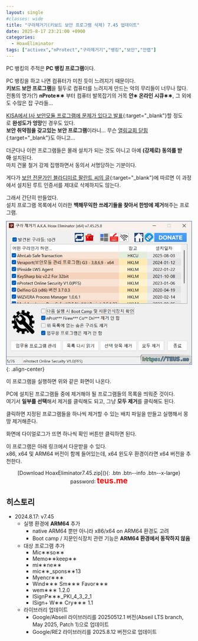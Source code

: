 ```yaml
---
layout: single
#classes: wide
title: "구라제거기(키보드 보안 프로그램 삭제) 7.45 업데이트"
date: 2025-8-17 23:21:00 +0900
categories:
  - HoaxEliminator
tags: ["activex","nProtect","구라제거기","뱅킹","보안","안랩"]
---
```


PC 뱅킹의 주적은 **PC 뱅킹 프로그램**이다.

PC 뱅킹을 하고 나면 컴퓨터가 미친 듯이 느려지기 때문이다.\
**키보드 보안 프로그램**을 필두로 컴퓨터를 느려지게 만드는 악의 무리들이 너무나 많다.\
전통의 명가(?) **nProte∗∗** 부터 컴퓨터 발목잡기의 거목 **안∗ 온라인 시큐∗∗**, 그 외에도 수많은 잡 구라들…

[KISA에서 I사 보안모듈 프로그램에 문제가 있다고 발표](http://www.etnews.com/20161130000139){:target="_blank"}할 정도로 **완성도가 엉망**인 경우도 있다.\
**보안 취약점을 갖고있는 보안 프로그램**이라니… 무슨 [열림교회 닫힘](https://www.google.com/search?q=열림교회+닫힘){:target="_blank"}도 아니고…

더군다나 이런 프로그램들은 몰래 설치가 되는 것도 아니고 아예 **(강제로) 동의를 받아** 설치된다.\
마치 건물 철거 강제 집행하면서 동의서 서명당하는 기분이다.

게다가 [보안 전문가인 블라디미르 팔란트 씨의 글](https://github.com/alanleedev/KoreaSecurityApps/blob/main/03_weakening_tls_protection.md){:target="_blank"}에 따르면 이 과정에서 설치된 루트 인증서를 제대로 삭제하지도 않는다.

그래서 간단히 만들었다.\
설치 프로그램 목록에서 이러한 **백해무익한 쓰레기들을 찾아서 한방에 제거**해주는 프로그램.

![image](/images/2025-08-17/hoax_Bs64_Q.png){: .align-center}

이 프로그램을 실행하면 위와 같은 화면이 나온다.

PC에 설치된 프로그램들 중에 제거해야 될 프로그램들의 목록을 띄워준 것이다.\
여기서 **일부를 선택**해서 제거를 클릭해도 되고, 그냥 **모두 제거**를 클릭해도 된다.

클릭하면 지정된 프로그램들을 하나씩 제거할 수 있는 배치 파일을 만들고 실행해서 몽땅 제거해준다.

화면에 다이얼로그가 뜨면 하나씩 확인 버튼만 클릭하면 된다.

이 프로그램은 아래 링크에서 다운받을 수 있다.\
x86, x64 및 ARM64 버전이 함께 들어있는데, x64 윈도우 환경이라면 x64 버전을 추천한다.

<div style="text-align: center;" markdown="1">
[Download HoaxEliminator7.45.zip](</attachment/2025-08-17/HoaxEliminator7.45.zip>){: .btn .btn--info .btn--x-large}
<br>password꞉ <span style="color: red; font-size: 1.5em;"><b>teus.me</b></span>
</div>

## 히스토리

* 2024.8.17: v7.45
  * 실행 환경에 **ARM64** 추가
    * native ARM64 뿐만 아니라 x86/x64 on ARM64 환경도 고려
    * Boot camp / 지문인식장치 관련 기능은 **ARM64 환경에서 동작하지 않음**
  * 대상 프로그램 추가
    * Mic∗∗so∗∗
    * Memo∗∗keep∗∗
    * mi∗∗ne∗∗
    * mic∗∗_spons∗∗13
    * Myencr∗∗∗
    * Wind∗∗∗ Sm∗∗∗ Favor∗∗∗
    * wem∗∗∗ 1.2.0
    * ISignP∗∗∗_PKI_4_3_2_1
    * ISign+ W∗∗ Cry∗∗∗ 1.1
  * 라이브러리 업데이트
    * Google/Abseil 라이브러리를 20250512.1 버전(Abseil LTS branch, May 2025, Patch 1)으로 업데이트
    * Google/RE2 라이브러리를 2025.8.12 버전으로 업데이트
